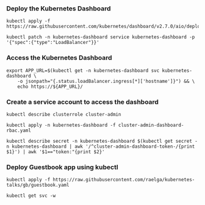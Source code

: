 ### Deploy the Kubernetes Dashboard

```
kubectl apply -f https://raw.githubusercontent.com/kubernetes/dashboard/v2.7.0/aio/deploy/recommended.yaml
```

```
kubectl patch -n kubernetes-dashboard service kubernetes-dashboard -p '{"spec":{"type":"LoadBalancer"}}'
```

### Access the Kubernetes Dashboard


```
export APP_URL=$(kubectl get -n kubernetes-dashboard svc kubernetes-dashboard \
    -o jsonpath="{.status.loadBalancer.ingress[*]['hostname']}") && \
    echo https://${APP_URL}/
```

### Create a service account to access the dashboard

```
kubectl describe clusterrole cluster-admin
```

```
kubectl apply -n kubernetes-dashboard -f cluster-admin-dashboard-rbac.yaml
```

```
kubectl describe secret -n kubernetes-dashboard $(kubectl get secret -n kubernetes-dashboard | awk '/^cluster-admin-dashboard-token-/{print $1}') | awk '$1=="token:"{print $2}'
```

### Deploy Guestbook app using kubectl

```
kubectl apply -f https://raw.githubusercontent.com/raelga/kubernetes-talks/gb/guestbook.yaml
```

```
kubectl get svc -w
```

